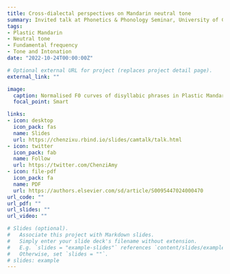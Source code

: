 ```yaml
---
title: Cross-dialectal perspectives on Mandarin neutral tone
summary: Invited talk at Phonetics & Phonology Seminar, University of Cambridge
tags:
- Plastic Mandarin
- Neutral tone
- Fundamental frequency
- Tone and Intonation
date: "2022-10-24T00:00:00Z"

# Optional external URL for project (replaces project detail page).
external_link: ""

image:
  caption: Normalised F0 curves of disyllabic phrases in Plastic Mandarin
  focal_point: Smart

links:
- icon: desktop
  icon_pack: fas
  name: Slides
  url: https://chenzixu.rbind.io/slides/camtalk/talk.html
- icon: twitter
  icon_pack: fab
  name: Follow
  url: https://twitter.com/ChenziAmy
- icon: file-pdf
  icon_pack: fa
  name: PDF
  url: https://authors.elsevier.com/sd/article/S0095447024000470
url_code: ""
url_pdf: ""
url_slides: ""
url_video: ""

# Slides (optional).
#   Associate this project with Markdown slides.
#   Simply enter your slide deck's filename without extension.
#   E.g. `slides = "example-slides"` references `content/slides/example-slides.md`.
#   Otherwise, set `slides = ""`.
# slides: example
---
```


